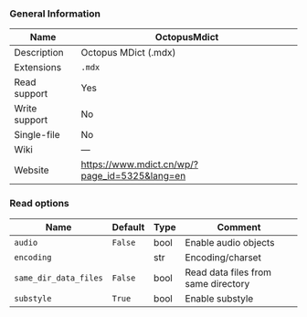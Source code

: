
### General Information ###
Name | OctopusMdict
---- | -------
Description | Octopus MDict (.mdx)
Extensions | `.mdx`
Read support | Yes
Write support | No
Single-file | No
Wiki | ―
Website | https://www.mdict.cn/wp/?page_id=5325&lang=en


### Read options ###
Name | Default | Type | Comment
---- | ---- | ------- | -------
`audio` | `False` | bool | Enable audio objects
`encoding` |  | str | Encoding/charset
`same_dir_data_files` | `False` | bool | Read data files from same directory
`substyle` | `True` | bool | Enable substyle

